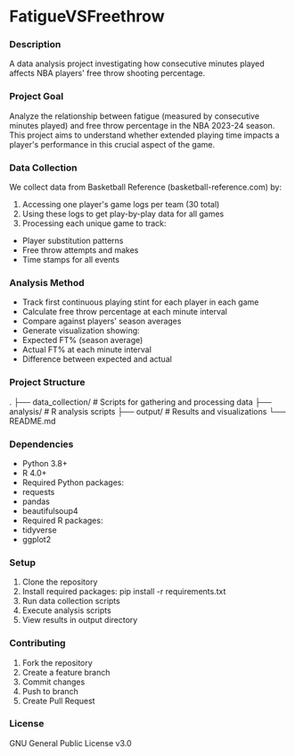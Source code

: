 # FatigueVSFreethrow

### Description
A data analysis project investigating how consecutive minutes played affects NBA players' free throw shooting percentage.

### Project Goal
Analyze the relationship between fatigue (measured by consecutive minutes played) and free throw percentage in the NBA 2023-24 season. This project aims to understand whether extended playing time impacts a player's performance in this crucial aspect of the game.

### Data Collection
We collect data from Basketball Reference (basketball-reference.com) by:
1. Accessing one player's game logs per team (30 total) 
2. Using these logs to get play-by-play data for all games
3. Processing each unique game to track:
  - Player substitution patterns
  - Free throw attempts and makes
  - Time stamps for all events

### Analysis Method
- Track first continuous playing stint for each player in each game
- Calculate free throw percentage at each minute interval
- Compare against players' season averages
- Generate visualization showing:
 - Expected FT% (season average)
 - Actual FT% at each minute interval
 - Difference between expected and actual

### Project Structure
.
├── data_collection/   # Scripts for gathering and processing data
├── analysis/         # R analysis scripts 
├── output/          # Results and visualizations
└── README.md

### Dependencies
- Python 3.8+
- R 4.0+
- Required Python packages:
 - requests
 - pandas
 - beautifulsoup4
- Required R packages:
 - tidyverse
 - ggplot2

### Setup
1. Clone the repository
2. Install required packages:
  pip install -r requirements.txt
3. Run data collection scripts
4. Execute analysis scripts
5. View results in output directory

### Contributing
1. Fork the repository
2. Create a feature branch
3. Commit changes
4. Push to branch
5. Create Pull Request

### License
GNU General Public License v3.0

